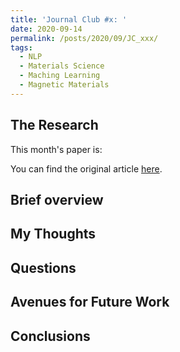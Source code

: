 ```yaml
---
title: 'Journal Club #x: '
date: 2020-09-14
permalink: /posts/2020/09/JC_xxx/
tags:
  - NLP
  - Materials Science
  - Maching Learning
  - Magnetic Materials
---
```


## The Research
This month's paper is:


You can find the original article [here]().

## Brief overview

## My Thoughts

## Questions

## Avenues for Future Work

## Conclusions